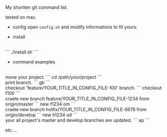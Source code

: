 My shortten git command list.

tested on mac.

- config
open ```config.sh``` and modify informations to fit yours.

- install
<br/>
```
./install.sh
```

- command examples
<br/>
move your project.
```
cd /path/your/project
```

<br/>
print branch.
```
gb
```

<br/>
checkout 'feature/YOUR_TITLE_IN_CONFIG_FILE-100' branch.
```
checkout f100
```

<br/>
craete new branch feature/YOUR_TITLE_IN_CONFIG_FILE-1234 from origin/master
```
new f1234 om
```

<br/>
craete new branch hotfix/YOUR_TITLE_IN_CONFIG_FILE-5678 from origin/develop
```
new h1234 od
```

<br/>
your all project's master and develop branches are updated. 
```
ap
```

etc....

